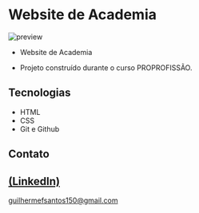 # Website de Academia

![preview](https://github.com/GuilhermeSK2/Food-Website-Design/assets/139295562/7b0fd914-9cd3-42b8-84ce-42102ceb9f4c)
 
 - Website de Academia

 - Projeto construído durante o curso PROPROFISSÃO.

## Tecnologias

- HTML
- CSS
- Git e Github

## Contato
[(LinkedIn)](https://www.linkedin.com/in/guilherme-freitas-9901a220b/)
-----
guilhermefsantos150@gmail.com

